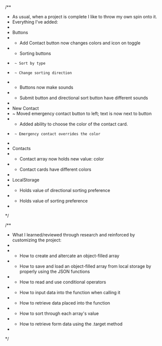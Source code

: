 
/**
 * As usual, when a project is complete I like to throw my own spin onto it.
 * Everything I've added:
 * 
 * Buttons
 *    + Add Contact button now changes colors and icon on toggle
 *    + Sorting buttons
 *      ~ Sort by type
 *      ~ Change sorting direction
 *    + Buttons now make sounds
 *    + Submit button and directional sort button have different sounds
 * 
 * New Contact
 *    ~ Moved emergency contact button to left; text is now next to button
 *    + Added ability to choose the color of the contact card.
 *      ~ Emergency contact overrides the color
 * 
 * Contacts
 *    + Contact array now holds new value: color
 *    + Contact cards have different colors
 * 
 * LocalStorage
 *    + Holds value of directional sorting preference
 *    + Holds value of sorting preference
 * 
 */

 /**
 * What I learned/reviewed through research and reinforced by customizing the project:
 *
 *    - How to create and altercate an object-filled array
 *    - How to save and load an object-filled array from local storage by properly using the JSON functions
 *    - How to read and use conditional operators
 *    - How to input data into the function when calling it
 *    - How to retrieve data placed into the function
 *    - How to sort through each array's value
 *    - How to retrieve form data using the .target method
 *
 */